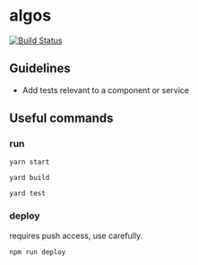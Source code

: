 # algos
[![Build Status](https://travis-ci.org/iiitv/algos-web.svg?branch=master)](https://travis-ci.org/iiitv/algos-web)

## Guidelines
* Add tests relevant to a component or service

## Useful commands

### run
```
yarn start
```
```
yard build
```
```
yard test
```
### deploy
requires push access, use carefully.
```
npm run deploy
```
